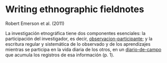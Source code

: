 # Writing ethnographic fieldnotes

Robert Emerson et al. (2011)

La investigación etnográfica tiene dos componentes esenciales: la participación del investigador, es decir, [observacion-participante](observacion-participante.md); y la escritura regular y sistemática de lo observado y de los aprendizajes mientras se participa en la vida diaria de los otros, en un [diario-de-campo](diario-de-campo.md) que acumula los registros de esa información (p. 1).
